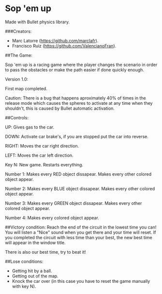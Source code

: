 # Sop 'em up
Made with Bullet physics library.

###Creators:
  - Marc Latorre (https://github.com/marclafr).
  - Francisco Ruiz (https://github.com/ValencianoFran).
  
##The Game:

Sop 'em up is a racing game where the player changes the scenario in order to pass the obstacles or make the path easier if done quickly enough.

Version 1.0:

First map completed.

 Caution: There is a bug that happens aproximately 40% of times in the release mode which causes the spheres to activate at any time when they shouldn't, this is caused by Bullet automatic activation.

##Controls:

UP: Gives gas to the car.

DOWN: Activate car brake's, if you are stopped put the car into reverse.

RIGHT: Moves the car right direction.

LEFT: Moves the car left direction.

Key N: New game. Restarts everything.

Number 1: Makes every RED object dissapear. Makes every other colored object appear.

Number 2: Makes every BLUE object dissapear. Makes every other colored object appear.

Number 3: Makes every GREEN object dissapear. Makes every other colored object appear.

Number 4: Makes every colored object appear.


##Victory condition:
Reach the end of the circuit in the lowest time you can! You will listen a "Nice" sound when you get there and your time will reset. If you completed the circuit with less time than your best, the new best time will appear in the window title.

There is also our best time, try to beat it!

##Lose conditions:
- Getting hit by a ball.
- Getting out of the map.
- Knock the car over (in this case you have to reset the game manually with key N).
